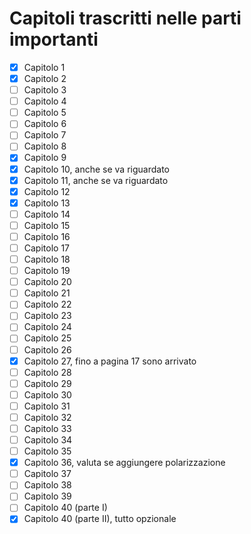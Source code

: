 # Capitoli trascritti nelle parti importanti

- [x] Capitolo 1
- [x] Capitolo 2
- [ ] Capitolo 3
- [ ] Capitolo 4
- [ ] Capitolo 5
- [ ] Capitolo 6
- [ ] Capitolo 7
- [ ] Capitolo 8
- [x] Capitolo 9
- [x] Capitolo 10, anche se va riguardato
- [x] Capitolo 11, anche se va riguardato
- [x] Capitolo 12
- [x] Capitolo 13
- [ ] Capitolo 14
- [ ] Capitolo 15
- [ ] Capitolo 16
- [ ] Capitolo 17
- [ ] Capitolo 18
- [ ] Capitolo 19
- [ ] Capitolo 20
- [ ] Capitolo 21
- [ ] Capitolo 22
- [ ] Capitolo 23
- [ ] Capitolo 24
- [ ] Capitolo 25
- [ ] Capitolo 26
- [x] Capitolo 27, fino a pagina 17 sono arrivato
- [ ] Capitolo 28
- [ ] Capitolo 29
- [ ] Capitolo 30
- [ ] Capitolo 31
- [ ] Capitolo 32
- [ ] Capitolo 33
- [ ] Capitolo 34
- [ ] Capitolo 35
- [x] Capitolo 36, valuta se aggiungere polarizzazione
- [ ] Capitolo 37
- [ ] Capitolo 38
- [ ] Capitolo 39
- [ ] Capitolo 40 (parte I)
- [x] Capitolo 40 (parte II), tutto opzionale
